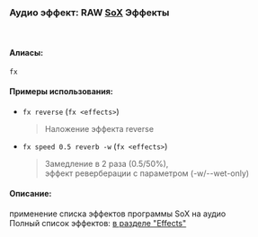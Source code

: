 ### **Аудио эффект: RAW [SoX](https://sox.sourceforge.net/) Эффекты**
<br>

#### **Алиасы**:
`fx`


#### **Примеры использования**:
- `fx reverse` (`fx <effects>`)
  > Наложение эффекта reverse
- `fx speed 0.5 reverb -w` (`fx <effects>`)
  > Замедление в 2 раза (0.5/50%), \
  > эффект реверберации с параметром (-w/--wet-only)


#### **Описание**:
применение списка эффектов программы SoX на аудио \
Полный список эффектов: [в разделе "Effects"](https://linux.die.net/man/1/sox)
